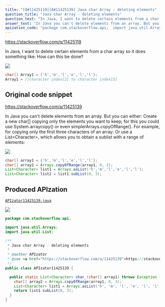 ```yaml
---
title: "[Q#11425119][A#11425139] Java char Array - deleting elements"
question_title: "Java char Array - deleting elements"
question_text: "In Java, I want to delete certain elements from a char array so it does something like: How can this be done?"
answer_text: "In Java you can't delete elements from an array. But you can either: Create a new char[] copying only the elements you want to keep; for this you could use System.arraycopy() or even simplerArrays.copyOfRange(). For example, for copying only the first three characters of an array: Or use a List<Character>, which allows you to obtain a sublist with a range of elements:"
apization_code: "package com.stackoverflow.api;  import java.util.Arrays; import java.util.List;  /**  * Java char Array - deleting elements  *  * @author APIzator  * @see <a href=\"https://stackoverflow.com/a/11425139\">https://stackoverflow.com/a/11425139</a>  */ public class APIzator11425139 {    public static List<Character> char_(char[] array1) throws Exception {     char[] array2 = Arrays.copyOfRange(array1, 0, 3);     List<Character> list1 = Arrays.asList('h', 'm', 'l', 'e', 'l', 'l');     return list1.subList(0, 3);   } }"
---
```


https://stackoverflow.com/q/11425119

In Java, I want to delete certain elements from a char array so it does something like:
How can this be done?


<div class="code-logo"><img src="/stackoverflow.png" /></div>

```java
char[] Array1 = {'h','m','l','e','l','l'};
Array1 = //character index[2] to character index[5]
```


## Original code snippet

https://stackoverflow.com/a/11425139

In Java you can&#x27;t delete elements from an array. But you can either:
Create a new char[] copying only the elements you want to keep; for this you could use System.arraycopy() or even simplerArrays.copyOfRange(). For example, for copying only the first three characters of an array:
Or use a List&lt;Character&gt;, which allows you to obtain a sublist with a range of elements:

<div class="code-logo"><img src="/stackoverflow.png" /></div>

```java
char[] array1 = {'h','m','l','e','l','l'};
char[] array2 = Arrays.copyOfRange(array1, 0, 3);
List<Character> list1 = Arrays.asList('h','m','l','e','l','l');
List<Character> list2 = list1.subList(0, 3);
```

## Produced APIzation

[`APIzator11425139.java`](https://github.com/pasqualesalza/apization-temp-data/raw/master/search/APIzator11425139.java)

<div class="code-logo"><img src="/apizator.png" /></div>

```java
package com.stackoverflow.api;

import java.util.Arrays;
import java.util.List;

/**
 * Java char Array - deleting elements
 *
 * @author APIzator
 * @see <a href="https://stackoverflow.com/a/11425139">https://stackoverflow.com/a/11425139</a>
 */
public class APIzator11425139 {

  public static List<Character> char_(char[] array1) throws Exception {
    char[] array2 = Arrays.copyOfRange(array1, 0, 3);
    List<Character> list1 = Arrays.asList('h', 'm', 'l', 'e', 'l', 'l');
    return list1.subList(0, 3);
  }
}

```
